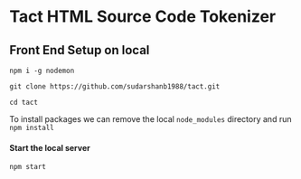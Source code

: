 # Tact HTML Source Code Tokenizer

## Front End Setup on local

```
npm i -g nodemon
```

```
git clone https://github.com/sudarshanb1988/tact.git
```

```
cd tact
```

To install packages we can remove the local `node_modules` directory and run `npm install`

#### Start the local server

```
npm start
```
